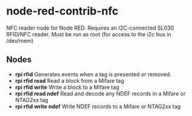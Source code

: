 # node-red-contrib-nfc

NFC reader node for Node RED.  Requires an I2C-connected SL030 RFID/NFC reader.  Must be run as root (for access to the i2c bus in /dev/mem)

## Nodes

* **rpi rfid** Generates events when a tag is presented or removed.
* **rpi rfid read** Read a block from a Mifare tag
* **rpi rfid write** Write a block to a Mifare tag
* **rpi rfid read ndef** Read and decode any NDEF records in a Mifare or NTAG2xx tag
* **rpi rfid write ndef** Write NDEF records to a Mifare or NTAG2xx tag

